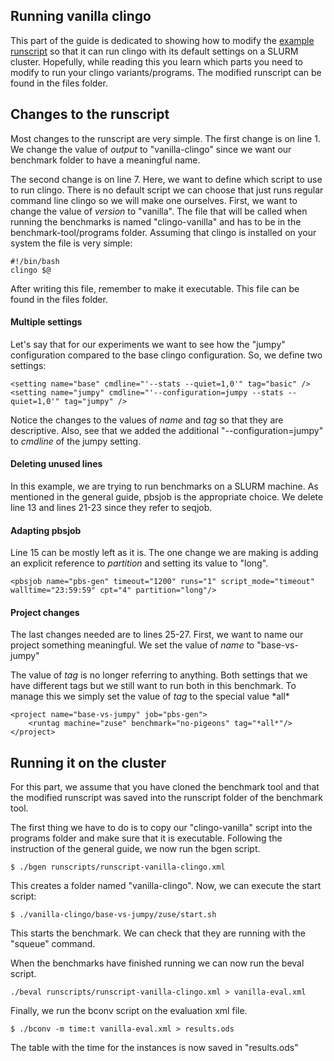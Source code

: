 ## Running vanilla clingo
This part of the guide is dedicated to showing how to modify the [example runscript](https://github.com/potassco/benchmark-tool/blob/master/runscripts/runscript-example.xml) so that it can run clingo with its default settings on a SLURM cluster. Hopefully, while reading this you learn which parts you need to modify to run your clingo variants/programs.
The modified runscript can be found in the files folder.

## Changes to the runscript
Most changes to the runscript are very simple. The first change is on line 1. We change the value of *output* to "vanilla-clingo" since we want our benchmark folder to have a meaningful name.

The second change is on line 7. Here, we want to define which script to use to run clingo. There is no default script we can choose that just runs regular command line clingo so we will make one ourselves. First, we want to change the value of *version* to "vanilla". The file that will be called when running the benchmarks is named "clingo-vanilla" and has to be in the benchmark-tool/programs folder. Assuming that clingo is installed on your system the file is very simple:
```
#!/bin/bash
clingo $@
```
After writing this file, remember to make it executable. This file can be found in the files folder.

#### Multiple settings
Let's say that for our experiments we want to see how the "jumpy" configuration compared to the base clingo configuration. So, we define two settings:
```
<setting name="base" cmdline="'--stats --quiet=1,0'" tag="basic" />
<setting name="jumpy" cmdline="'--configuration=jumpy --stats --quiet=1,0'" tag="jumpy" />
```
Notice the changes to the values of *name* and *tag* so that they are descriptive. Also, see that we added the additional "--configuration=jumpy" to  *cmdline* of the jumpy setting.

#### Deleting unused lines
In this example, we are trying to run benchmarks on a SLURM machine. As mentioned in the general guide, pbsjob is the appropriate choice. We delete line 13 and lines 21-23 since they refer to seqjob.

#### Adapting pbsjob
Line 15  can be mostly left as it is. The one change we are making is adding an explicit reference to *partition* and setting its value to "long".
```
<pbsjob name="pbs-gen" timeout="1200" runs="1" script_mode="timeout" walltime="23:59:59" cpt="4" partition="long"/>
```

#### Project changes
The last changes needed are to lines 25-27. First, we want to name our project something meaningful. We set the value of *name* to "base-vs-jumpy"

The value of *tag* is no longer referring to anything. Both settings that we have different tags but we still want to run both in this benchmark. To manage this we simply set the value of *tag* to the special value \*all\*
```
<project name="base-vs-jumpy" job="pbs-gen">
	<runtag machine="zuse" benchmark="no-pigeons" tag="*all*"/>
</project>
```

## Running it on the cluster
For this part, we assume that you have cloned the benchmark tool and that the modified runscript was saved into the runscript folder of the benchmark tool.

The first thing we have to do is to copy our "clingo-vanilla" script into the programs folder and make sure that it is executable. Following the instruction of the general guide, we now run the bgen script.
```
$ ./bgen runscripts/runscript-vanilla-clingo.xml 
```

This creates a folder named "vanilla-clingo". Now, we can execute the start script:
```
$ ./vanilla-clingo/base-vs-jumpy/zuse/start.sh
```

This starts the benchmark. We can check that they are running with the "squeue" command.

When the benchmarks have finished running we can now run the beval script.
```
./beval runscripts/runscript-vanilla-clingo.xml > vanilla-eval.xml
```

Finally, we run the bconv script on the evaluation xml file.
```
$ ./bconv -m time:t vanilla-eval.xml > results.ods
```

The table with the time for the instances is now saved in "results.ods"